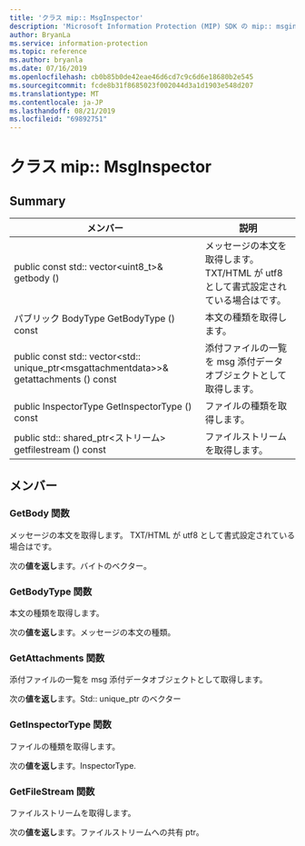 ```yaml
---
title: 'クラス mip:: MsgInspector'
description: 'Microsoft Information Protection (MIP) SDK の mip:: msginspector クラスについて説明します。'
author: BryanLa
ms.service: information-protection
ms.topic: reference
ms.author: bryanla
ms.date: 07/16/2019
ms.openlocfilehash: cb0b85b0de42eae46d6cd7c9c6d6e18680b2e545
ms.sourcegitcommit: fcde8b31f8685023f002044d3a1d1903e548d207
ms.translationtype: MT
ms.contentlocale: ja-JP
ms.lasthandoff: 08/21/2019
ms.locfileid: "69892751"
---
```

# <a name="class-mipmsginspector"></a>クラス mip:: MsgInspector 
  
## <a name="summary"></a>Summary
 メンバー                        | 説明                                
--------------------------------|---------------------------------------------
public const std:: vector\<uint8_t\>& getbody ()  |  メッセージの本文を取得します。 TXT/HTML が utf8 として書式設定されている場合はです。
パブリック BodyType GetBodyType () const  |  本文の種類を取得します。
public const std:: vector\<std:: unique_ptr\<msgattachmentdata\>\>& getattachments () const  |  添付ファイルの一覧を msg 添付データオブジェクトとして取得します。
public InspectorType GetInspectorType () const  |  ファイルの種類を取得します。
public std:: shared_ptr\<ストリーム\> getfilestream () const  |  ファイルストリームを取得します。
  
## <a name="members"></a>メンバー
  
### <a name="getbody-function"></a>GetBody 関数
メッセージの本文を取得します。 TXT/HTML が utf8 として書式設定されている場合はです。

  
次の**値を返し**ます。バイトのベクター。
  
### <a name="getbodytype-function"></a>GetBodyType 関数
本文の種類を取得します。

  
次の**値を返し**ます。メッセージの本文の種類。
  
### <a name="getattachments-function"></a>GetAttachments 関数
添付ファイルの一覧を msg 添付データオブジェクトとして取得します。

  
次の**値を返し**ます。Std:: unique_ptr のベクター<MsgAttachmentData>
  
### <a name="getinspectortype-function"></a>GetInspectorType 関数
ファイルの種類を取得します。

  
次の**値を返し**ます。InspectorType.
  
### <a name="getfilestream-function"></a>GetFileStream 関数
ファイルストリームを取得します。

  
次の**値を返し**ます。ファイルストリームへの共有 ptr。